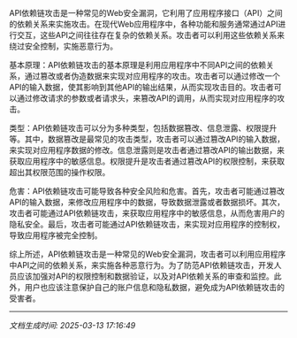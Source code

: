 API依赖链攻击是一种常见的Web安全漏洞，它利用了应用程序接口（API）之间的依赖关系来实施攻击。在现代Web应用程序中，各种功能和服务通常通过API进行交互，这些API之间往往存在复杂的依赖关系。攻击者可以利用这些依赖关系来绕过安全控制，实施恶意行为。

基本原理：API依赖链攻击的基本原理是利用应用程序中不同API之间的依赖关系，通过篡改或者伪造数据来实现对应用程序的攻击。攻击者可以通过修改一个API的输入数据，使其影响到其他API的输出结果，从而实现攻击目的。攻击者可以通过修改请求的参数或者请求头，来篡改API的调用，从而实现对应用程序的攻击。

类型：API依赖链攻击可以分为多种类型，包括数据篡改、信息泄露、权限提升等。其中，数据篡改是最常见的攻击类型，攻击者可以通过篡改API的输入数据，来实现对应用程序数据的修改。信息泄露则是攻击者通过篡改API的输出数据，来获取应用程序中的敏感信息。权限提升是攻击者通过篡改API的权限控制，来获取超出其权限范围的操作权限。

危害：API依赖链攻击可能导致各种安全风险和危害。首先，攻击者可能通过篡改API的输入数据，来修改应用程序中的数据，导致数据泄露或者数据损坏。其次，攻击者可能通过API依赖链攻击，来获取应用程序中的敏感信息，从而危害用户的隐私安全。最后，攻击者可能通过API依赖链攻击，来实现对应用程序的控制权，导致应用程序被完全控制。

综上所述，API依赖链攻击是一种常见的Web安全漏洞，攻击者可以利用应用程序中API之间的依赖关系，来实施各种恶意行为。为了防范API依赖链攻击，开发人员应该加强对API的权限控制和数据验证，以及对API依赖关系的审查和监控。此外，用户也应该注意保护自己的账户信息和隐私数据，避免成为API依赖链攻击的受害者。

---

*文档生成时间: 2025-03-13 17:16:49*












